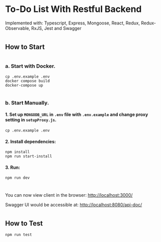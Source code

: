 # To-Do List With Restful Backend

Implemented with:
Typescript, Express, Mongoose, React, Redux, Redux-Observable, RxJS, Jest and Swagger

#

## How to Start

#

### a. Start with Docker.

```
cp .env.example .env
docker compose build
docker-compose up
```

#

### b. Start Manually.

#### 1. Set up `MONGODB_URL` in `.env` file with `.env.example` and change proxy setting in `setupProxy.js`.

```
cp .env.example .env
```

#### 2. Install dependencies:

```
npm install
npm run start-install
```

#### 3. Run:

```
npm run dev
```

#

You can now view client in the browser: [http://localhost:3000/](http://localhost:3000/)

Swagger UI would be accessible at: [http://localhost:8080/api-doc/](http://localhost:8080/api-doc/)

#

## How to Test

```
npm run test
```
